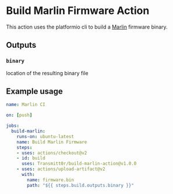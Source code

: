 # Build Marlin Firmware Action

This action uses the platformio cli to build a [Marlin](https://github.com/MarlinFirmware/Marlin) firmware binary.

## Outputs

### `binary`

location of the resulting binary file

## Example usage

```yml
name: Marlin CI

on: [push]

jobs:
  build-marlin:
    runs-on: ubuntu-latest
    name: Build Marlin Firmware
    steps:
    - uses: actions/checkout@v2
    - id: build
      uses: Transmitt0r/build-marlin-action@v1.0.0
    - uses: actions/upload-artifact@v2
      with:
        name: firmware.bin
        path: "${{ steps.build.outputs.binary }}"
```
